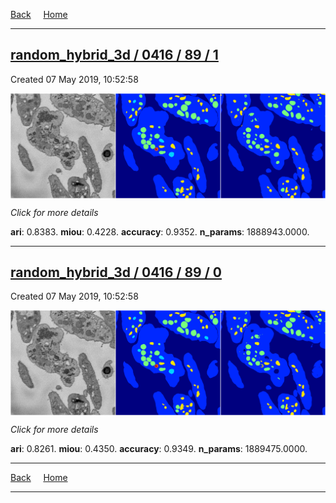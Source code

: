 
[Back](..)&nbsp;&nbsp;&nbsp;&nbsp;&nbsp;[Home](https://leapmanlab.github.io/snapshots)

---

<div class="summary"><a href="1"><h2>random_hybrid_3d / 0416 / 89 / 1</h2></a><p>Created 07 May 2019, 10:52:58
</p><a href="1"><img src="1/media/summary.png" align="center"></a><p>
<i>Click for more details</i>
</p></div>

**ari**: 0.8383. **miou**: 0.4228. **accuracy**: 0.9352. **n_params**: 1888943.0000. 

---

<div class="summary"><a href="0"><h2>random_hybrid_3d / 0416 / 89 / 0</h2></a><p>Created 07 May 2019, 10:52:58
</p><a href="0"><img src="0/media/summary.png" align="center"></a><p>
<i>Click for more details</i>
</p></div>

**ari**: 0.8261. **miou**: 0.4350. **accuracy**: 0.9349. **n_params**: 1889475.0000. 

---

[Back](..)&nbsp;&nbsp;&nbsp;&nbsp;&nbsp;[Home](https://leapmanlab.github.io/snapshots)

---
